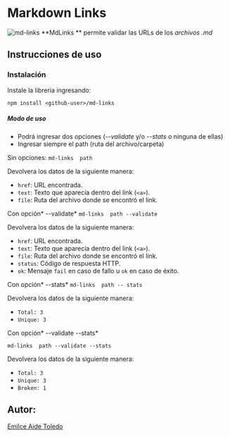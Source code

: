 # Markdown Links
![md-links](https://i.ibb.co/3yc2FSC/md-Links.png)
**MdLinks ** permite  validar las URLs de los *archivos .md*


## Instrucciones de uso
### Instalación
Instale la libreria ingresando:


`npm install <github-user>/md-links`
##### Modo de uso
- Podrá ingresar dos opciones (*--validate* y/o *--stats* o ninguna de ellas)
- Ingresar siempre el path (ruta del archivo/carpeta)

Sin opciones:
`md-links  path `

Devolvera los datos de la siguiente manera: 
* `href`: URL encontrada.
* `text`: Texto que aparecía dentro del link (`<a>`).
* `file`: Ruta del archivo donde se encontró el link.

Con opción* --validate*
`md-links  path --validate `

Devolvera los datos de la siguiente manera: 
* `href`: URL encontrada.
* `text`: Texto que aparecía dentro del link (`<a>`).
* `file`: Ruta del archivo donde se encontró el link.
* `status`: Código de respuesta HTTP.
* `ok`: Mensaje `fail` en caso de fallo u `ok` en caso de éxito.

Con opción* --stats*
`md-links  path -- stats `

Devolvera los datos de la siguiente manera:
* `Total: 3`
* `Unique: 3 `

Con opción* --validate --stats*

`md-links  path --validate --stats `

Devolvera los datos de la siguiente manera:
* `Total: 3`
* `Unique: 3 `
* `Broken: 1 `

## Autor: 
[Emilce Aide Toledo](https://github.com/Emilce-Aide-Toledo)